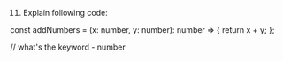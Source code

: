 11. Explain following code:

const addNumbers = (x: number, y: number): number => {
  return x + y;
};


// what's the keyword - number